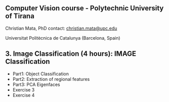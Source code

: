 ## Computer Vision course - Polytechnic University of Tirana

Christian Mata, PhD
contact: christian.mata@upc.edu

Universitat Politècnica de Catalunya (Barcelona, Spain)

## 3. Image Classification (4 hours): IMAGE Classification

- Part1: Object Classification
- Part2: Extraction of regional features
- Part3: PCA Eigenfaces
- Exercise 3
- Exercise 4



 

